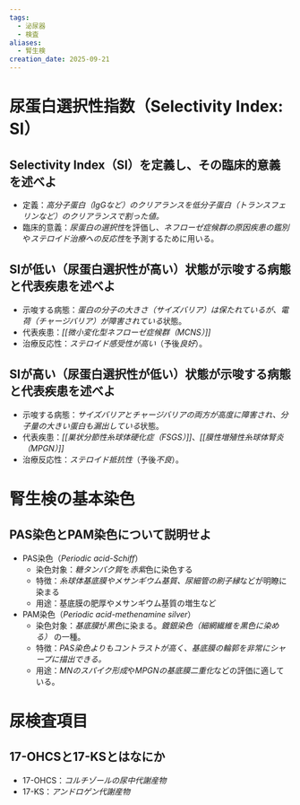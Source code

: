 ```yaml
---
tags:
  - 泌尿器
  - 検査
aliases:
  - 腎生検
creation_date: 2025-09-21
---
```

# 尿蛋白選択性指数（Selectivity Index: SI）
## Selectivity Index（SI）を定義し、その臨床的意義を述べよ
- 定義：*高分子蛋白（IgGなど）のクリアランスを低分子蛋白（トランスフェリンなど）のクリアランスで割った値。*
- 臨床的意義：*尿蛋白の選択性*を評価し、*ネフローゼ症候群の原因疾患の鑑別*や*ステロイド治療への反応性*を予測するために用いる。

## SIが低い（尿蛋白選択性が高い）状態が示唆する病態と代表疾患を述べよ
- 示唆する病態：*蛋白の分子の大きさ（サイズバリア）は保たれているが、電荷（チャージバリア）が障害されている*状態。
- 代表疾患：*[[微小変化型ネフローゼ症候群（MCNS）]]*
- 治療反応性：*ステロイド感受性が高い*（予後*良好*）。

## SIが高い（尿蛋白選択性が低い）状態が示唆する病態と代表疾患を述べよ
- 示唆する病態：*サイズバリアとチャージバリアの両方が高度に障害され、分子量の大きい蛋白も漏出している*状態。
- 代表疾患：*[[巣状分節性糸球体硬化症（FSGS）]]*、*[[膜性増殖性糸球体腎炎（MPGN）]]*
- 治療反応性：*ステロイド抵抗性*（予後*不良*）。

# 腎生検の基本染色
## PAS染色とPAM染色について説明せよ
- PAS染色（*Periodic acid-Schiff*）
	- 染色対象：*糖タンパク質*を*赤紫*色に染色する
	- 特徴：*糸球体基底膜やメサンギウム基質、尿細管の刷子縁*などが明瞭に染まる
	- 用途：基底膜の肥厚やメサンギウム基質の増生など
- PAM染色（*Periodic acid-methenamine silver*）
	- 染色対象：*基底膜*が*黒色*に染まる。*鍍銀染色（細網繊維を黒色に染める）* の一種。 
	- 特徴：*PAS染色よりもコントラストが高く、基底膜の輪郭を非常にシャープに描出できる。*
	- 用途：*MNのスパイク形成*や*MPGNの基底膜二重化*などの評価に適している。

# 尿検査項目
## 17-OHCSと17-KSとはなにか
- 17-OHCS：*コルチゾールの尿中代謝産物*
- 17-KS：*アンドロゲン代謝産物*